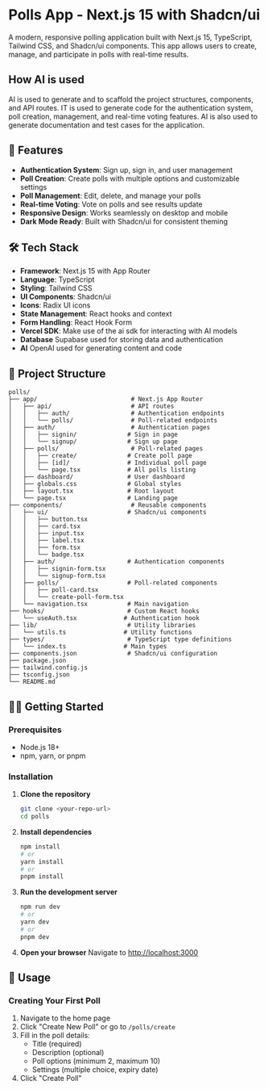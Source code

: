 # Polls App - Next.js 15 with Shadcn/ui

A modern, responsive polling application built with Next.js 15, TypeScript, Tailwind CSS, and Shadcn/ui components. This app allows users to create, manage, and participate in polls with real-time results.

## How AI is used
AI is used to generate and to scaffold the project structures, components, and API routes. IT is used to generate code for the authentication system, poll creation, management, and real-time voting features.
AI is also used to generate documentation and test cases for the application.

## 🚀 Features

- **Authentication System**: Sign up, sign in, and user management
- **Poll Creation**: Create polls with multiple options and customizable settings
- **Poll Management**: Edit, delete, and manage your polls
- **Real-time Voting**: Vote on polls and see results update
- **Responsive Design**: Works seamlessly on desktop and mobile
- **Dark Mode Ready**: Built with Shadcn/ui for consistent theming

## 🛠 Tech Stack

- **Framework**: Next.js 15 with App Router
- **Language**: TypeScript
- **Styling**: Tailwind CSS
- **UI Components**: Shadcn/ui
- **Icons**: Radix UI icons
- **State Management**: React hooks and context
- **Form Handling**: React Hook Form
- **Vercel SDK**: Make use of the ai sdk for interacting with AI models
- **Database** Supabase used for storing data and authentication
- **AI** OpenAI used for generating content and code

## 📁 Project Structure

```
polls/
├── app/                          # Next.js App Router
│   ├── api/                      # API routes
│   │   ├── auth/                 # Authentication endpoints
│   │   └── polls/                # Poll-related endpoints
│   ├── auth/                     # Authentication pages
│   │   ├── signin/              # Sign in page
│   │   └── signup/              # Sign up page
│   ├── polls/                    # Poll-related pages
│   │   ├── create/              # Create poll page
│   │   ├── [id]/                # Individual poll page
│   │   └── page.tsx             # All polls listing
│   ├── dashboard/               # User dashboard
│   ├── globals.css              # Global styles
│   ├── layout.tsx               # Root layout
│   └── page.tsx                 # Landing page
├── components/                   # Reusable components
│   ├── ui/                      # Shadcn/ui components
│   │   ├── button.tsx
│   │   ├── card.tsx
│   │   ├── input.tsx
│   │   ├── label.tsx
│   │   ├── form.tsx
│   │   └── badge.tsx
│   ├── auth/                    # Authentication components
│   │   ├── signin-form.tsx
│   │   └── signup-form.tsx
│   ├── polls/                   # Poll-related components
│   │   ├── poll-card.tsx
│   │   └── create-poll-form.tsx
│   └── navigation.tsx           # Main navigation
├── hooks/                       # Custom React hooks
│   └── useAuth.tsx             # Authentication hook
├── lib/                         # Utility libraries
│   └── utils.ts                # Utility functions
├── types/                       # TypeScript type definitions
│   └── index.ts                # Main types
├── components.json              # Shadcn/ui configuration
├── package.json
├── tailwind.config.js
├── tsconfig.json
└── README.md
```

## 🏃‍♂️ Getting Started

### Prerequisites

- Node.js 18+
- npm, yarn, or pnpm

### Installation

1. **Clone the repository**
   ```bash
   git clone <your-repo-url>
   cd polls
   ```

2. **Install dependencies**
   ```bash
   npm install
   # or
   yarn install
   # or
   pnpm install
   ```

3. **Run the development server**
   ```bash
   npm run dev
   # or
   yarn dev
   # or
   pnpm dev
   ```

4. **Open your browser**
   Navigate to [http://localhost:3000](http://localhost:3000)

## 📝 Usage

### Creating Your First Poll

1. Navigate to the home page
2. Click "Create New Poll" or go to `/polls/create`
3. Fill in the poll details:
   - Title (required)
   - Description (optional)
   - Poll options (minimum 2, maximum 10)
   - Settings (multiple choice, expiry date)
4. Click "Create Poll"
